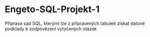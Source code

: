 # Engeto-SQL-Projekt-1
Příprava sad SQL, kterými lze z připravených tabulek získat datové podklady k zodpovězení vytyčených otázek

